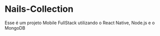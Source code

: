 # Nails-Collection
Esse é um projeto Mobile FullStack utilizando o React Native, Node.js e o MongoDB
